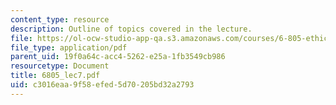 ```yaml
---
content_type: resource
description: Outline of topics covered in the lecture.
file: https://ol-ocw-studio-app-qa.s3.amazonaws.com/courses/6-805-ethics-and-the-law-on-the-electronic-frontier-fall-2005/c3016eaa9f58efed5d70205bd32a2793_6805_lec7.pdf
file_type: application/pdf
parent_uid: 19f0a64c-acc4-5262-e25a-1fb3549cb986
resourcetype: Document
title: 6805_lec7.pdf
uid: c3016eaa-9f58-efed-5d70-205bd32a2793
---
```

